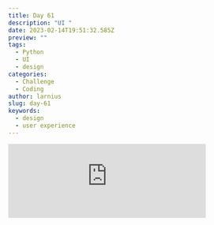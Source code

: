 ```yaml
---
title: Day 61
description: "UI "
date: 2023-02-14T19:51:32.585Z
preview: ""
tags:
  - Python
  - UI
  - design
categories:
  - Challenge
  - Coding
author: larnius
slug: day-61
keywords:
  - design
  - user experience
---
```

<iframe src="https://mastodontech.de/@larnius/109865308507798907/embed" class="mastodon-embed" style="max-width: 100%; border: 0" width="400" allowfullscreen="allowfullscreen"></iframe><script src="https://mastodontech.de/embed.js" async="async"></script>